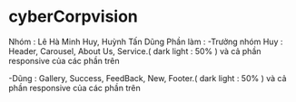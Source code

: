 # cyberCorpvision
Nhóm : Lê Hà Minh Huy, Huỳnh Tấn Dũng 
Phần làm : 
-Trưởng nhóm Huy : Header, Carousel, About Us, Service.( dark light : 50% )
và cả phần responsive của các phần trên

-Dũng   : Gallery, Success, FeedBack, New, Footer.( dark light : 50% )
và cả phần responsive của các phần trên
